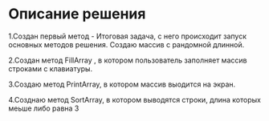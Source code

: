 # Описание решения

1.Создан первый метод - Итоговая задача, с него происходит запуск основных методов решения. Создаю массив с рандомной длинной.

2.Создан метод FillArray , в котором пользователь заполняет массив строками с клавиатуры.

3.Создаю метод PrintArray, в котором массив выодится на экран.

4.Созднаю метод SortArray, в котором выводятся строки, длина которых меьше либо равна 3
